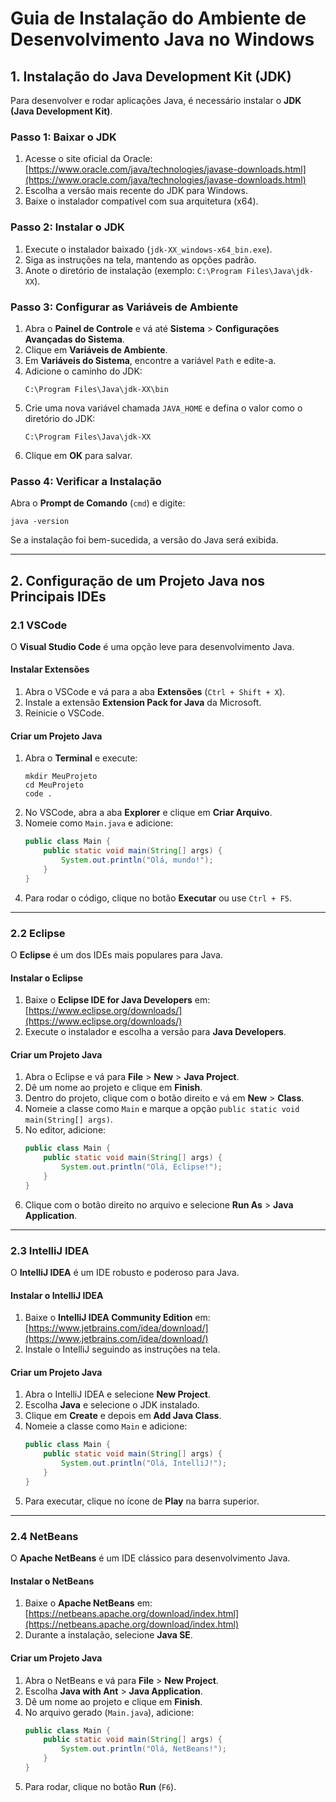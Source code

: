# **Guia de Instalação do Ambiente de Desenvolvimento Java no Windows**

## **1. Instalação do Java Development Kit (JDK)**

Para desenvolver e rodar aplicações Java, é necessário instalar o **JDK (Java Development Kit)**.

### **Passo 1: Baixar o JDK**
1. Acesse o site oficial da Oracle:  
   [https://www.oracle.com/java/technologies/javase-downloads.html](https://www.oracle.com/java/technologies/javase-downloads.html)
2. Escolha a versão mais recente do JDK para Windows.
3. Baixe o instalador compatível com sua arquitetura (x64).

### **Passo 2: Instalar o JDK**
1. Execute o instalador baixado (`jdk-XX_windows-x64_bin.exe`).
2. Siga as instruções na tela, mantendo as opções padrão.
3. Anote o diretório de instalação (exemplo: `C:\Program Files\Java\jdk-XX`).

### **Passo 3: Configurar as Variáveis de Ambiente**
1. Abra o **Painel de Controle** e vá até **Sistema** > **Configurações Avançadas do Sistema**.
2. Clique em **Variáveis de Ambiente**.
3. Em **Variáveis do Sistema**, encontre a variável `Path` e edite-a.
4. Adicione o caminho do JDK:
   ```
   C:\Program Files\Java\jdk-XX\bin
   ```
5. Crie uma nova variável chamada `JAVA_HOME` e defina o valor como o diretório do JDK:
   ```
   C:\Program Files\Java\jdk-XX
   ```
6. Clique em **OK** para salvar.

### **Passo 4: Verificar a Instalação**
Abra o **Prompt de Comando** (`cmd`) e digite:
```
java -version
```
Se a instalação foi bem-sucedida, a versão do Java será exibida.

---

## **2. Configuração de um Projeto Java nos Principais IDEs**

### **2.1 VSCode**
O **Visual Studio Code** é uma opção leve para desenvolvimento Java.

#### **Instalar Extensões**
1. Abra o VSCode e vá para a aba **Extensões** (`Ctrl + Shift + X`).
2. Instale a extensão **Extension Pack for Java** da Microsoft.
3. Reinicie o VSCode.

#### **Criar um Projeto Java**
1. Abra o **Terminal** e execute:
   ```
   mkdir MeuProjeto
   cd MeuProjeto
   code .
   ```
2. No VSCode, abra a aba **Explorer** e clique em **Criar Arquivo**.
3. Nomeie como `Main.java` e adicione:
   ```java
   public class Main {
       public static void main(String[] args) {
           System.out.println("Olá, mundo!");
       }
   }
   ```
4. Para rodar o código, clique no botão **Executar** ou use `Ctrl + F5`.

---

### **2.2 Eclipse**
O **Eclipse** é um dos IDEs mais populares para Java.

#### **Instalar o Eclipse**
1. Baixe o **Eclipse IDE for Java Developers** em:  
   [https://www.eclipse.org/downloads/](https://www.eclipse.org/downloads/)
2. Execute o instalador e escolha a versão para **Java Developers**.

#### **Criar um Projeto Java**
1. Abra o Eclipse e vá para **File** > **New** > **Java Project**.
2. Dê um nome ao projeto e clique em **Finish**.
3. Dentro do projeto, clique com o botão direito e vá em **New** > **Class**.
4. Nomeie a classe como `Main` e marque a opção `public static void main(String[] args)`.
5. No editor, adicione:
   ```java
   public class Main {
       public static void main(String[] args) {
           System.out.println("Olá, Eclipse!");
       }
   }
   ```
6. Clique com o botão direito no arquivo e selecione **Run As** > **Java Application**.

---

### **2.3 IntelliJ IDEA**
O **IntelliJ IDEA** é um IDE robusto e poderoso para Java.

#### **Instalar o IntelliJ IDEA**
1. Baixe o **IntelliJ IDEA Community Edition** em:  
   [https://www.jetbrains.com/idea/download/](https://www.jetbrains.com/idea/download/)
2. Instale o IntelliJ seguindo as instruções na tela.

#### **Criar um Projeto Java**
1. Abra o IntelliJ IDEA e selecione **New Project**.
2. Escolha **Java** e selecione o JDK instalado.
3. Clique em **Create** e depois em **Add Java Class**.
4. Nomeie a classe como `Main` e adicione:
   ```java
   public class Main {
       public static void main(String[] args) {
           System.out.println("Olá, IntelliJ!");
       }
   }
   ```
5. Para executar, clique no ícone de **Play** na barra superior.

---

### **2.4 NetBeans**
O **Apache NetBeans** é um IDE clássico para desenvolvimento Java.

#### **Instalar o NetBeans**
1. Baixe o **Apache NetBeans** em:  
   [https://netbeans.apache.org/download/index.html](https://netbeans.apache.org/download/index.html)
2. Durante a instalação, selecione **Java SE**.

#### **Criar um Projeto Java**
1. Abra o NetBeans e vá para **File** > **New Project**.
2. Escolha **Java with Ant** > **Java Application**.
3. Dê um nome ao projeto e clique em **Finish**.
4. No arquivo gerado (`Main.java`), adicione:
   ```java
   public class Main {
       public static void main(String[] args) {
           System.out.println("Olá, NetBeans!");
       }
   }
   ```
5. Para rodar, clique no botão **Run** (`F6`).
